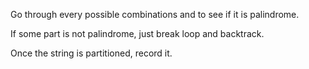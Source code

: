 Go through every possible combinations and to see if it is palindrome.

If some part is not palindrome, just break loop and backtrack.

Once the string is partitioned, record it.
